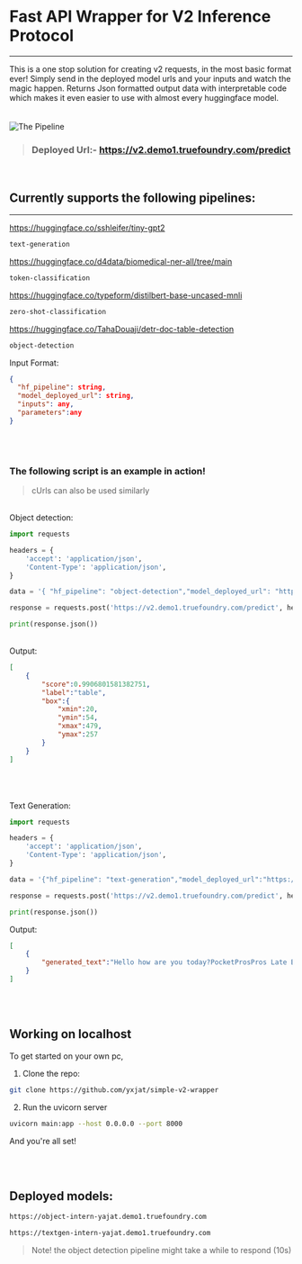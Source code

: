 # Fast API Wrapper for V2 Inference Protocol
---
This is a one stop solution for creating v2 requests, in the most basic format ever! Simply send in the deployed model urls and your inputs and watch the magic happen. Returns Json formatted output data with interpretable code which makes it even easier to use with almost every huggingface model. 
</br>
</br>
</br>
![The Pipeline](https://github.com/yxjat/simple-v2-wrapper/assets/96134951/80ee8257-a2e8-46df-b005-9e6f0069cf48)

> ### Deployed Url:- https://v2.demo1.truefoundry.com/predict

</br>

## Currently supports the following pipelines:
---
https://huggingface.co/sshleifer/tiny-gpt2
```bash
text-generation
```

https://huggingface.co/d4data/biomedical-ner-all/tree/main
```bash
token-classification
```

https://huggingface.co/typeform/distilbert-base-uncased-mnli

```bash
zero-shot-classification
```

https://huggingface.co/TahaDouaji/detr-doc-table-detection
```bash
object-detection
```

Input Format:
```json
{
  "hf_pipeline": string,
  "model_deployed_url": string,
  "inputs": any,
  "parameters":any
}
```
</br>
</br>

### The following script is an example in action!

>cUrls can also be used similarly
</br>
Object detection:
</br>

```python
import requests

headers = {
    'accept': 'application/json',
    'Content-Type': 'application/json',
}

data = '{ "hf_pipeline": "object-detection","model_deployed_url": "https://object-intern-yajat.demo1.truefoundry.com/v2/models/object/infer", "inputs": "https://www.w3.org/WAI/WCAG22/Techniques/pdf/img/table-word.jpg","parameters": {}}'

response = requests.post('https://v2.demo1.truefoundry.com/predict', headers=headers, data=data)

print(response.json())

```
</br>
Output:
</br>

```json
[
	{
		"score":0.9906801581382751,
		"label":"table",
		"box":{
			"xmin":20,
			"ymin":54,
			"xmax":479,
			"ymax":257
		}
	}
]
```
</br>
</br>
</br>
Text Generation:
</br>

```python
import requests

headers = {
    'accept': 'application/json',
    'Content-Type': 'application/json',
}

data = '{"hf_pipeline": "text-generation","model_deployed_url":"https://text-generation-ml-intern-assign.tfy-gcp-standard-usce1.devtest.truefoundry.tech/v2/models/text-generation/infer","inputs": "Hello, how are you today? ","parameters": {"min_new_tokens": 10,"do_sample": true,"temperature": 1.0,"max_new_tokens": 20,"num_return_sequences": 5}}'

response = requests.post('https://v2.demo1.truefoundry.com/predict', headers=headers, data=data)

print(response.json())

```

Output:

```json
[
	{
		"generated_text":"Hello how are you today?PocketProsPros Late Boone� brutality skilletOutside omega Late workshops omega representations predators incarcer WheelsGy PocketGy Pocket653MostOutside representations factors Bend grandchildren praying boils Medicacious Redux mutual omega skillet Pocket predators predators� representations Tre"
	}
]
```
</br>
</br>

## Working on localhost

To get started on your own pc,

1. Clone the repo:
```bash
git clone https://github.com/yxjat/simple-v2-wrapper
```

2. Run the uvicorn server
```bash
uvicorn main:app --host 0.0.0.0 --port 8000
```
And you're all set!

</br>
</br>

## Deployed models:

```bash
https://object-intern-yajat.demo1.truefoundry.com
```
```bash
https://textgen-intern-yajat.demo1.truefoundry.com
```

> Note! the object detection pipeline might take a while to respond (10s)

